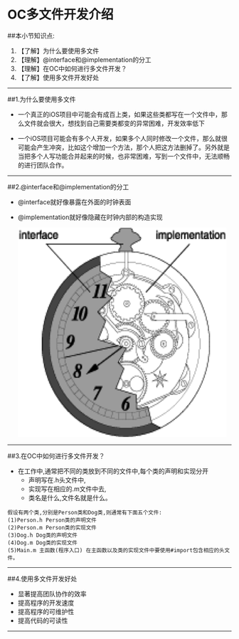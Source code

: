 # OC多文件开发介绍
##本小节知识点:
1. 【了解】为什么要使用多文件
2. 【理解】@interface和@implementation的分工
3. 【理解】在OC中如何进行多文件开发？
4. 【了解】使用多文件开发好处

---

##1.为什么要使用多文件
- 一个真正的iOS项目中可能会有成百上类，如果这些类都写在一个文件中，那么文件就会很大，想找到自己需要类都变的异常困难，开发效率低下

- 一个iOS项目可能会有多个人开发，如果多个人同时修改一个文件，那么就很可能会产生冲突，比如这个增加一个方法，那个人把这方法删掉了。另外就是当把多个人写功能合并起来的时候，也非常困难，写到一个文件中，无法顺畅的进行团队合作。

---

##2.@interface和@implementation的分工
- @interface就好像暴露在外面的时钟表面
- @implementation就好像隐藏在时钟内部的构造实现

  ![](images/a6/inm.png)

---

##3.在OC中如何进行多文件开发？
- 在工作中,通常把不同的类放到不同的文件中,每个类的声明和实现分开
    + 声明写在.h头文件中,
    + 实现写在相应的.m文件中去,
    + 类名是什么,文件名就是什么。
```objc
假设有两个类,分别是Person类和Dog类,则通常有下面五个文件:
(1)Person.h Person类的声明文件
(2)Person.m Person类的实现文件
(3)Dog.h Dog类的声明文件
(4)Dog.m Dog类的实现文件
(5)Main.m 主函数(程序入口) 在主函数以及类的实现文件中要使用#import包含相应的头文件。
```

---

##4.使用多文件开发好处
- 显著提高团队协作的效率
- 提高程序的开发速度
- 提高程序的可维护性
- 提高代码的可读性

---


